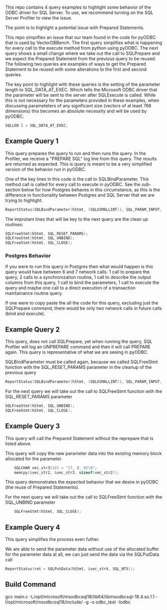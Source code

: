 
This repo contains 4 query examples to highlight some behavior of the ODBC driver for SQL Server. To use, we recommend turning on the SQL Server Profiler to view the issue. 

The point is to highlight a potential issue with Prepared Statements. 

This repo simpiifies an issue that our team found in the code for pyODBC that is used by VectorDBBench. The first query simplifies what is happening for every call to the execute method from python using pyODBC. The next query shows a small change where we take out the call to SQLPrepare and we expect the Prepared Statement from the previous query to be reused. The following two queries are examples of ways to get the Prepared Statement to be reused with some alterations to the first and second queries.

The key point to highlight with these queries is the setting of the parameter length to SQL_DATA_AT_EXEC. Which tells the Microsoft ODBC driver that the parameter will be sent to the server after SQLExecute is called. While this is not necessary for the parameters provided in these examples, when discussing parameteters of any significant size (vectors of at least 768 dimensions) this becomes an absolute necessity and will be used by pyODBC. 

```C
SQLLEN l = SQL_DATA_AT_EXEC;
```

## Example Query 1
This query prepares the query to run and then runs the query. In the Profiler, we receive a "PREPARE SQL" log line from this query. The results are returned as expected. This is query is meant to be a very simplified version of the behavior run in pyODBC.

One of the key lines in this code is the call to SQLBindParameter. This method call is called for every call to execute in pyODBC. See the sub-section below for how Postgres behaves in this circumstance, as this is the difference in functionality between Postgres and SQL Server that we are trying to highlight.  

```C
ReportStatus(SQLBindParameter(hStmt, (SQLUSMALLINT)1, SQL_PARAM_INPUT, SQL_C_CHAR, SQL_VARCHAR, 0, 0, vec_str, sizeof((char *)vec_str), &l ));
```

The improtant lines that will be key to the next query are the clean up routines:

```C
SQLFreeStmt(hStmt, SQL_RESET_PARAMS);       
SQLFreeStmt(hStmt, SQL_UNBIND);                                       
SQLFreeStmt(hStmt, SQL_CLOSE);
```


### Postgres Behavior

If you were to run this query in Postgres then what would happen is this query would have between 6 and 7 network calls. 1 call to prepare the query, 2 calls to a synchronization routine, 1 call to describe the output columns from this query, 1 call to bind the parameters, 1 call to execute the query and maybe one call to a direct execution of a transaction maintainance routine query.

If one were to copy paste the all the code for this query, excluding just the SQLPrepare command, there would be only two network calls in future calls (bind and execute).


## Example Query 2
This query, does not call SQLPrepare, yet when running the query, SQL Profiler will log an UNPREPARE command and then it will call PREPARE again. This query is representative of what we are seeing in pyODBC.

SQLBindParameter must be called again, because we called SQLFreeStmt function with the SQL_RESET_PARAMS parameter in the cleanup of the previous query

```C
ReportStatus(SQLBindParameter(hStmt, (SQLUSMALLINT)1, SQL_PARAM_INPUT, SQL_C_CHAR, SQL_VARCHAR, 0, 0, &vec_str2, sizeof(vec_str2), &l2 ));
```

For the next query we will take out the call to SQLFreeStmt function with the SQL_RESET_PARAMS parameter

```C
SQLFreeStmt(hStmt, SQL_UNBIND);                                       
SQLFreeStmt(hStmt, SQL_CLOSE);
```

## Example Query 3
This query will call the Prepared Statement without the reprepare that is listed above. 

This query will copy the new parameter data into the existing memory block allocated for the parameter.

```C
    SQLCHAR vec_str3[10] = "[7, 8, 9]\0";
    memcpy(&vec_str2, &vec_str3, sizeof(vec_str2));
```

This query demonstrates the expected behavior that we desire in pyODBC (the reuse of Prepared Statements).

For the next query we will take out the call to  SQLFreeStmt function with the SQL_UNBIND parameter

```C
    SQLFreeStmt(hStmt, SQL_CLOSE);
```

## Example Query 4
This query simplifies the process even futher.

We are able to send the parameter data without use of the allocated buffer for the parameter data at all, we can just send the data via the SQLPutData call

```C
ReportStatus(ret = SQLPutData(hStmt, &vec_str4, SQL_NTS));
```


## Build Command
gcc main.c -L/opt/microsoft/msodbcsql18/lib64/libmsodbcsql-18.4.so.1.1 -I/opt/microsoft/msodbcsql18/include/ -g -o odbc_test -lodbc
